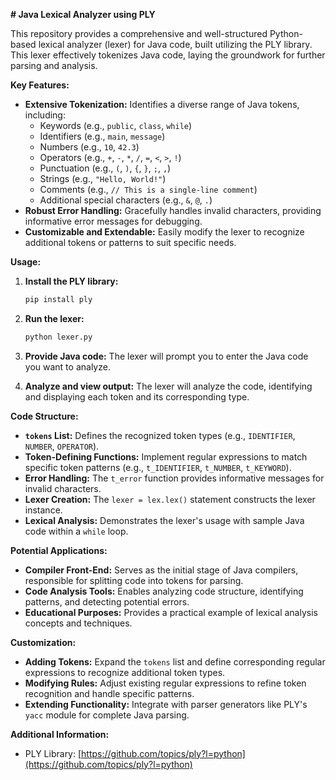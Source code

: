 **# Java Lexical Analyzer using PLY**

This repository provides a comprehensive and well-structured Python-based lexical analyzer (lexer) for Java code, built utilizing the PLY library. This lexer effectively tokenizes Java code, laying the groundwork for further parsing and analysis.

**Key Features:**

- **Extensive Tokenization:** Identifies a diverse range of Java tokens, including:
    - Keywords (e.g., `public`, `class`, `while`)
    - Identifiers (e.g., `main`, `message`)
    - Numbers (e.g., `10`, `42.3`)
    - Operators (e.g., `+`, `-`, `*`, `/`, `=`, `<`, `>`, `!`)
    - Punctuation (e.g., `(`, `)`, `{`, `}`, `;`, `,`)
    - Strings (e.g., `"Hello, World!"`)
    - Comments (e.g., `// This is a single-line comment`)
    - Additional special characters (e.g., `&`, `@`, `.`)
- **Robust Error Handling:** Gracefully handles invalid characters, providing informative error messages for debugging.
- **Customizable and Extendable:** Easily modify the lexer to recognize additional tokens or patterns to suit specific needs.

**Usage:**

1. **Install the PLY library:**

   ```bash
   pip install ply
   ```

2. **Run the lexer:**

   ```bash
   python lexer.py
   ```

3. **Provide Java code:** The lexer will prompt you to enter the Java code you want to analyze.
4. **Analyze and view output:** The lexer will analyze the code, identifying and displaying each token and its corresponding type.

**Code Structure:**

- **`tokens` List:** Defines the recognized token types (e.g., `IDENTIFIER`, `NUMBER`, `OPERATOR`).
- **Token-Defining Functions:** Implement regular expressions to match specific token patterns (e.g., `t_IDENTIFIER`, `t_NUMBER`, `t_KEYWORD`).
- **Error Handling:** The `t_error` function provides informative messages for invalid characters.
- **Lexer Creation:** The `lexer = lex.lex()` statement constructs the lexer instance.
- **Lexical Analysis:** Demonstrates the lexer's usage with sample Java code within a `while` loop.

**Potential Applications:**

- **Compiler Front-End:** Serves as the initial stage of Java compilers, responsible for splitting code into tokens for parsing.
- **Code Analysis Tools:** Enables analyzing code structure, identifying patterns, and detecting potential errors.
- **Educational Purposes:** Provides a practical example of lexical analysis concepts and techniques.

**Customization:**

- **Adding Tokens:** Expand the `tokens` list and define corresponding regular expressions to recognize additional token types.
- **Modifying Rules:** Adjust existing regular expressions to refine token recognition and handle specific patterns.
- **Extending Functionality:** Integrate with parser generators like PLY's `yacc` module for complete Java parsing.


**Additional Information:**

- PLY Library: [https://github.com/topics/ply?l=python](https://github.com/topics/ply?l=python)

